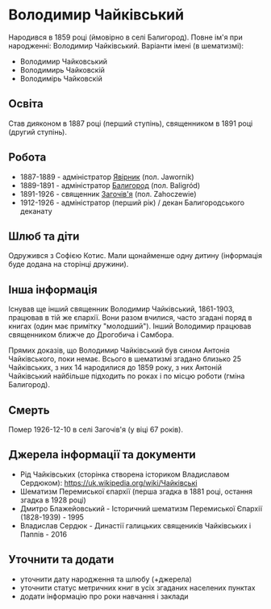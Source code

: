 # Володимир Чайківський #

Народився в 1859 році (ймовірно в селі Балигород). Повне ім'я при народженні: Володимир Чайківський. Варіанти імені (в шематизмі):

- Володимир Чайковський
- Володимирь Чайковскій
- Володимірь Чайковскій

## Освіта ##

Став дияконом в 1887 році (перший ступінь), священником в 1891 році (другий ступінь).

## Робота ##

- 1887-1889 - адміністратор [Явірник](https://uk.wikipedia.org/wiki/Явірник_(Сяноцький_повіт)) (пол. Jawornik)
- 1889-1891 - адміністратор [Балигород](https://uk.wikipedia.org/wiki/Балигород) (пол. Baligród)
- 1891-1926 - священник [Загочів'я](https://uk.wikipedia.org/wiki/Загочів'я) (пол. Zahoczewie)
- 1912-1926 - адміністратор (перший рік) / декан Балигородського деканату

## Шлюб та діти ##

Одружився з Софією Котис. Мали щонайменше одну дитину (інформація буде додана на сторінці дружини).

## Інша інформація ##

Існував ще інший священник Володимир Чайківський, 1861-1903, працював в тій же єпархії. Вони разом вчилися, часто згадані поряд в книгах (один має примітку "молодший"). Інший Володимир працював священником ближче до Дрогобича і Самбора.

Прямих доказів, що Володимир Чайківський був сином Антонія Чайківського, поки немає. Всього в шематизмі згадано близько 25 Чайківських, з них 14 народилися до 1859 року, з них Антоній Чайківський найбільше підходить по роках і по місцю роботи (гміна Балигород).

## Смерть ##

Помер 1926-12-10 в селі Загочів'я (у віці 67 років).

## Джерела інформації та документи ##

- Рід Чайківських (сторінка створена істориком Владиславом Сердюком): https://uk.wikipedia.org/wiki/Чайківські
- Шематизм Перемиської єпархії (перша згадка в 1881 році, остання згадка в 1928 році)
- Дмитро Блажейовський - Історичний шематизм Перемиської Єпархії (1828-1939) - 1995
- Владислав Сердюк - Династії галицьких священиків Чайківських і Паппів - 2016

## Уточнити та додати ##

- уточнити дату народження та шлюбу (+джерела)
- уточнити статус метричних книг в усіх згаданих населених пунктах
- додати інформацію про роки навчання і заклади
